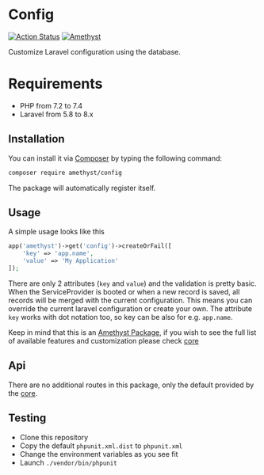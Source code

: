 # Config

[![Action Status](https://github.com/amethyst-php/config/workflows/test/badge.svg)](https://github.com/amethyst-php/config/actions)
[![Amethyst](https://img.shields.io/badge/package-Amethyst-7e57c2)](https://github.com/amethyst-php/amethyst)

Customize Laravel configuration using the database. 

# Requirements

- PHP from 7.2 to 7.4
- Laravel from 5.8 to 8.x

## Installation

You can install it via [Composer](https://getcomposer.org/) by typing the following command:

```bash
composer require amethyst/config
```

The package will automatically register itself.

## Usage

A simple usage looks like this

```php
app('amethyst')->get('config')->createOrFail([
    'key' => 'app.name',
    'value' => 'My Application'
]);
```

There are only 2 attributes (`key` and `value`) and the validation is pretty basic.
When the ServiceProvider is booted or when a new record is saved, all records will be merged with the current configuration. This means you can override the current laravel configuration or create your own.
The attribute `key` works with dot notation too, so key can be also for e.g. `app.name`.

Keep in mind that this is an [Amethyst Package](https://github.com/amethyst-php/amethyst), if you wish to see the full list of available features and customization please check [core](https://github.com/amethyst-php/core)

## Api

There are no additional routes in this package, only the default provided by the [core](https://github.com/amethyst-php/core).

## Testing

- Clone this repository
- Copy the default `phpunit.xml.dist` to `phpunit.xml`
- Change the environment variables as you see fit
- Launch `./vendor/bin/phpunit`

